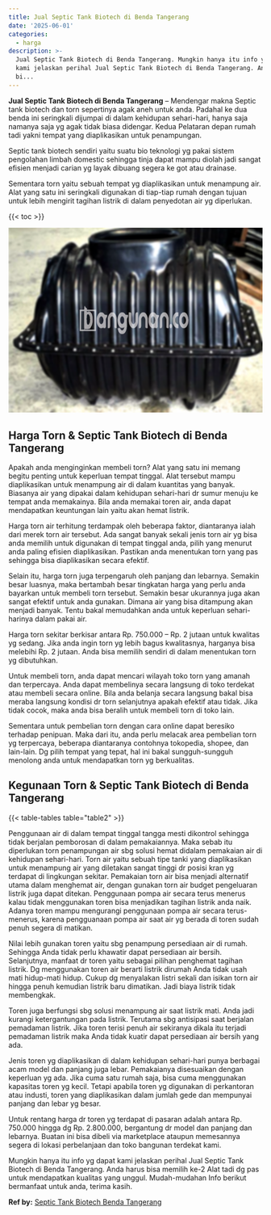 ```yaml
---
title: Jual Septic Tank Biotech di Benda Tangerang
date: '2025-06-01'
categories:
  - harga
description: >-
  Jual Septic Tank Biotech di Benda Tangerang. Mungkin hanya itu info yg dapat
  kami jelaskan perihal Jual Septic Tank Biotech di Benda Tangerang. Anda harus
  bi...
---
```


**Jual Septic Tank Biotech di Benda Tangerang** – Mendengar makna Septic tank biotech dan torn sepertinya agak aneh untuk anda. Padahal ke dua benda ini seringkali dijumpai di dalam kehidupan sehari-hari, hanya saja namanya saja yg agak tidak biasa didengar. Kedua Pelataran depan rumah tadi yakni tempat yang diaplikasikan untuk penampungan.

Septic tank biotech sendiri yaitu suatu bio teknologi yg pakai sistem pengolahan limbah domestic sehingga tinja dapat mampu diolah jadi sangat efisien menjadi carian yg layak dibuang segera ke got atau drainase.

Sementara torn yaitu sebuah tempat yg diaplikasikan untuk menampung air. Alat yang satu ini seringkali digunakan di tiap-tiap rumah dengan tujuan untuk lebih mengirit tagihan listrik di dalam penyedotan air yg diperlukan.

{{< toc >}}

![Jual Septic Tank Biotech di Benda Tangerang](/images/jual-bio-septictank-48.png)

## Harga Torn & Septic Tank Biotech di Benda Tangerang

Apakah anda menginginkan membeli torn? Alat yang satu ini memang begitu penting untuk keperluan tempat tinggal. Alat tersebut mampu diaplikasikan untuk menampung air di dalam kuantitas yang banyak. Biasanya air yang dipakai dalam kehidupan sehari-hari dr sumur menuju ke tempat anda memakainya. Bila anda memakai toren air, anda dapat mendapatkan keuntungan lain yaitu akan hemat listrik.

Harga torn air terhitung terdampak oleh beberapa faktor, diantaranya ialah dari merek torn air tersebut. Ada sangat banyak sekali jenis torn air yg bisa anda memilih untuk digunakan di tempat tinggal anda, pilih yang menurut anda paling efisien diaplikasikan. Pastikan anda menentukan torn yang pas sehingga bisa diaplikasikan secara efektif.

Selain itu, harga torn juga terpengaruh oleh panjang dan lebarnya. Semakin besar luasnya, maka bertambah besar tingkatan harga yang perlu anda bayarkan untuk membeli torn tersebut. Semakin besar ukurannya juga akan sangat efektif untuk anda gunakan. Dimana air yang bisa ditampung akan menjadi banyak. Tentu bakal memudahkan anda untuk keperluan sehari-harinya dalam pakai air.

Harga torn sekitar berkisar antara Rp. 750.000 – Rp. 2 jutaan untuk kwalitas yg sedang. Jika anda ingin torn yg lebih bagus kwalitasnya, harganya bisa melebihi Rp. 2 jutaan. Anda bisa memilih sendiri di dalam menentukan torn yg dibutuhkan.

Untuk membeli torn, anda dapat mencari wilayah toko torn yang amanah dan terpercaya. Anda dapat membelinya secara langsung di toko terdekat atau membeli secara online. Bila anda belanja secara langsung bakal bisa meraba langsung kondisi dr torn selanjutnya apakah efektif atau tidak. Jika tidak cocok, maka anda bisa beralih untuk membeli torn di toko lain.

Sementara untuk pembelian torn dengan cara online dapat beresiko terhadap penipuan. Maka dari itu, anda perlu melacak area pembelian torn yg terpercaya, beberapa diantaranya contohnya tokopedia, shopee, dan lain-lain. Dg pilih tempat yang tepat, hal ini bakal sungguh-sungguh menolong anda untuk mendapatkan torn yg berkualitas.

## Kegunaan Torn & Septic Tank Biotech di Benda Tangerang

{{< table-tables table="table2" >}}

Penggunaan air di dalam tempat tinggal tangga mesti dikontrol sehingga tidak berjalan pemborosan di dalam pemakaiannya. Maka sebab itu diperlukan torn penampungan air sbg solusi hemat didalam pemakaian air di kehidupan sehari-hari. Torn air yaitu sebuah tipe tanki yang diaplikasikan untuk menampung air yang diletakan sangat tinggi dr posisi kran yg terdapat di lingkungan sekitar. Pemakaian torn air bisa menjadi alternatif utama dalam menghemat air, dengan gunakan torn air budget pengeluaran listrik juga dapat ditekan. Penggunaan pompa air secara terus menerus kalau tidak menggunakan toren bisa menjadikan tagihan listrik anda naik. Adanya toren mampu mengurangi penggunaan pompa air secara terus-menerus, karena pengguanaan pompa air saat air yg berada di toren sudah penuh segera di matikan.

Nilai lebih gunakan toren yaitu sbg penampung persediaan air di rumah. Sehingga Anda tidak perlu khawatir dapat persediaan air bersih. Selanjutnya, manfaat dr toren yaitu sebagai pilihan penghemat tagihan listrik. Dg menggunakan toren air berarti listrik dirumah Anda tidak usah mati hidup-mati hidup. Cukup dg menyalakan listri sekali dan isikan torn air hingga penuh kemudian listrik baru dimatikan. Jadi biaya listrik tidak membengkak.

Toren juga berfungsi sbg solusi menampung air saat listrik mati. Anda jadi kurangi ketergantungan pada listrik. Terutama sbg antisipasi saat berjalan pemadaman listrik. Jika toren terisi penuh air sekiranya dikala itu terjadi pemadaman listrik maka Anda tidak kuatir dapat persediaan air bersih yang ada.

Jenis toren yg diaplikasikan di dalam kehidupan sehari-hari punya berbagai acam model dan panjang juga lebar. Pemakaianya disesuaikan dengan keperluan yg ada. Jika cuma satu rumah saja, bisa cuma menggunakan kapasitas toren yg kecil. Tetapi apabila toren yg digunakan di perkantoran atau industi, toren yang diaplikasikan dalam jumlah gede dan mempunyai panjang dan lebar yg besar.

Untuk rentang harga dr toren yg terdapat di pasaran adalah antara Rp. 750.000 hingga dg Rp. 2.800.000, bergantung dr model dan panjang dan lebarnya. Buatan ini bisa dibeli via marketplace ataupun memesannya segera di lokasi perbelanjaan dan toko bangunan terdekat kami.

Mungkin hanya itu info yg dapat kami jelaskan perihal Jual Septic Tank Biotech di Benda Tangerang. Anda harus bisa memilih ke-2 Alat tadi dg pas untuk mendapatkan kualitas yang unggul. Mudah-mudahan Info berikut bermanfaat untuk anda, terima kasih.

**Ref by:** [Septic Tank Biotech Benda Tangerang](https://id.wikipedia.org/wiki/Septic)
